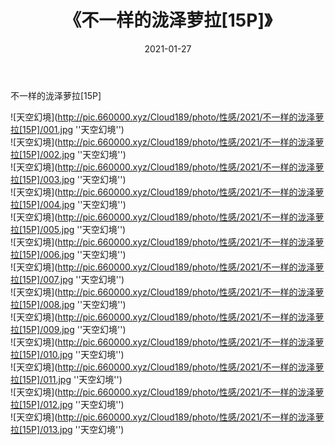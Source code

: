 ﻿---
layout: post
title:  《不一样的泷泽萝拉[15P]》
date:   2021-01-27
img: http://pic.660000.xyz/Cloud189/photo/性感/2021/不一样的泷泽萝拉[15P]/000.jpg
categories: [美女, 性感, 泳衣]
---

不一样的泷泽萝拉[15P]



![天空幻境](http://pic.660000.xyz/Cloud189/photo/性感/2021/不一样的泷泽萝拉[15P]/001.jpg ''天空幻境'') <br>
![天空幻境](http://pic.660000.xyz/Cloud189/photo/性感/2021/不一样的泷泽萝拉[15P]/002.jpg ''天空幻境'') <br>
![天空幻境](http://pic.660000.xyz/Cloud189/photo/性感/2021/不一样的泷泽萝拉[15P]/003.jpg ''天空幻境'') <br>
![天空幻境](http://pic.660000.xyz/Cloud189/photo/性感/2021/不一样的泷泽萝拉[15P]/004.jpg ''天空幻境'') <br>
![天空幻境](http://pic.660000.xyz/Cloud189/photo/性感/2021/不一样的泷泽萝拉[15P]/005.jpg ''天空幻境'') <br>
![天空幻境](http://pic.660000.xyz/Cloud189/photo/性感/2021/不一样的泷泽萝拉[15P]/006.jpg ''天空幻境'') <br>
![天空幻境](http://pic.660000.xyz/Cloud189/photo/性感/2021/不一样的泷泽萝拉[15P]/007.jpg ''天空幻境'') <br>
![天空幻境](http://pic.660000.xyz/Cloud189/photo/性感/2021/不一样的泷泽萝拉[15P]/008.jpg ''天空幻境'') <br>
![天空幻境](http://pic.660000.xyz/Cloud189/photo/性感/2021/不一样的泷泽萝拉[15P]/009.jpg ''天空幻境'') <br>
![天空幻境](http://pic.660000.xyz/Cloud189/photo/性感/2021/不一样的泷泽萝拉[15P]/010.jpg ''天空幻境'') <br>
![天空幻境](http://pic.660000.xyz/Cloud189/photo/性感/2021/不一样的泷泽萝拉[15P]/011.jpg ''天空幻境'') <br>
![天空幻境](http://pic.660000.xyz/Cloud189/photo/性感/2021/不一样的泷泽萝拉[15P]/012.jpg ''天空幻境'') <br>
![天空幻境](http://pic.660000.xyz/Cloud189/photo/性感/2021/不一样的泷泽萝拉[15P]/013.jpg ''天空幻境'') <br>